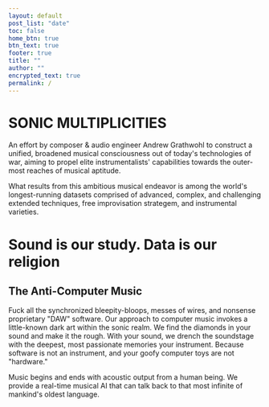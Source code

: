 ```yaml
---
layout: default
post_list: "date"
toc: false
home_btn: true
btn_text: true
footer: true
title: ""
author: ""
encrypted_text: true
permalink: /
---
```


# **SONIC MULTIPLICITIES**

An effort by composer & audio engineer Andrew Grathwohl to construct a unified, broadened musical consciousness out of today's technologies of war, aiming to propel elite instrumentalists' capabilities towards the outer-most reaches of musical aptitude.

What results from this ambitious musical endeavor is among the world's longest-running datasets comprised of advanced, complex, and challenging extended techniques, free improvisation strategem, and instrumental varieties.

# Sound is our study. Data is our religion

## The Anti-Computer Music
Fuck all the synchronized bleepity-bloops, messes of wires, and nonsense proprietary "DAW" software. Our approach to computer music invokes a little-known dark art within the sonic realm. We find the diamonds in your sound and make it the rough. With your sound, we drench the soundstage with the deepest, most passionate memories your instrument. Because software is not an instrument, and your goofy computer toys are not "hardware."

Music begins and ends with acoustic output from a human being. We provide a real-time musical AI that can talk back to that most infinite of mankind's oldest language.

<!--
### Honesty
Our recorded works follow a strict production code:

- All recordings are live, captured in real-time, with no additional edits, mixing, or post-processing performed.
- **SM** performances are output in 20-channel third-order ambisonics, and from there are mixed down to stereo and binaural with automated software.

##  Features
* Highly customizable, content-oriented with The Matrix style
* Eyesight-protection layout
* Decrypt and encrypt text (access token: 233): 
  * secret msg 1: 
  <p class="encrypted" id="/MZAf/PKx9jpw8/Jnp7XQQFki2ibGnArZP46W+keVThXquhWwFROEFnbY8eC57Tw==">Encrypted content!</p>
  * secret msg 2: 
  <p class="encrypted" id="G7D+0370pNmixIP1j7teCg1jtm9XCdOWYFH61lcM0LYWlT0hB3rS9raIs=">Encrypted content!</p>
* LaTeX formula Support with MathJax

$$
NADH+Q+5\;H_{matrix}^{+}\rightarrow NAD^{+}+QH_{2}+4\;H_{intermembrane}^{+}\!
$$

* Code highlight with Rouge

```ruby
# Ruby code with syntax highlighting
GitHubPages::Dependencies.gems.each do |gem, version|
  s.add_dependency(gem, "= #{version}")
end
```
## Download and Documentation

[**pRoJEct NeGYa (Github)**](https://github.com/akiritsu/pRoJEct-NeGYa)

-->
